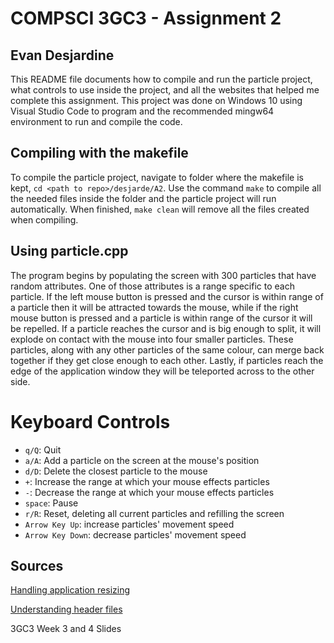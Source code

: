 # COMPSCI 3GC3 - Assignment 2

## Evan Desjardine

This README file documents how to compile and run the particle project, what controls to use inside the project, and all the websites that helped me complete this assignment. This project was done on Windows 10 using Visual Studio Code to program and the recommended mingw64 environment to run and compile the code.

## Compiling with the makefile

To compile the particle project, navigate to folder where the makefile is kept, `cd <path to repo>/desjarde/A2`. Use the command `make` to compile all the needed files inside the folder and the particle project will run automatically. When finished, `make clean`  will remove all the files created when compiling.

## Using particle.cpp
The program begins by populating the screen with 300 particles that have random attributes. One of those attributes is a range specific to each particle. If the left mouse button is pressed and the cursor is within range of a particle then it will be attracted towards the mouse, while if the right mouse button is pressed and a particle is within range of the cursor it will be repelled. If a particle reaches the cursor and is big enough to split, it will explode on contact with the mouse into four smaller particles. These particles, along with any other particles of the same colour, can merge back together if they get close enough to each other. Lastly, if particles reach the edge of the application window they will be teleported across to the other side.

# Keyboard Controls

- `q/Q`: Quit  
- `a/A`: Add a particle on the screen at the mouse's position  
- `d/D`: Delete the closest particle to the mouse  
- `+`: Increase the range at which your mouse effects particles  
- `-`: Decrease the range at which your mouse effects particles  
- `space`: Pause
- `r/R`: Reset, deleting all current particles and refilling the screen  
- `Arrow Key Up`: increase particles' movement speed
- `Arrow Key Down`: decrease particles' movement speed


## Sources

[Handling application resizing](http://www.swiftless.com/tutorials/opengl/reshape.html)

[Understanding header files](https://docs.microsoft.com/en-us/cpp/cpp/header-files-cpp?view=msvc-160)

3GC3 Week 3 and 4 Slides

